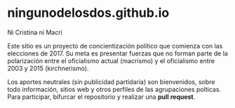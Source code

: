 # ningunodelosdos.github.io
Ni Cristina ni Macri

Este sitio es un proyecto de concientización político que comienza con las elecciones de 2017. Su meta es presentar fuerzas que no forman parte de la polarización entre el oficialismo actual (macrismo) y el oficialismo entre 2003 y 2015 (kirchnerismo).

Los aportes neutrales (sin publicidad partidaria) son bienvenidos, sobre todo información, sitios web y otros perfiles de las agrupaciones polticas. Para participar, bifurcar el repositorio y realizar una **pull request**.
